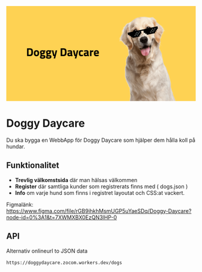 ![poster](poster.png)
# Doggy Daycare

Du ska bygga en WebbApp för Doggy Daycare som hjälper dem hålla koll på hundar.

## Funktionalitet

* **Trevlig välkomstsida** där man hälsas välkommen
* **Register** där samtliga kunder som registrerats finns med ( dogs.json )
* **Info** om varje hund som finns i registret layoutat och CSS:at vackert.

Figmalänk: https://www.figma.com/file/rGB9ihkhMsmUGP5uYaeSDq/Doggy-Daycare?node-id=0%3A1&t=7XWMXBX0EzQN3lHP-0

## API
Alternativ onlineurl to JSON data
```
https://doggydaycare.zocom.workers.dev/dogs
```
